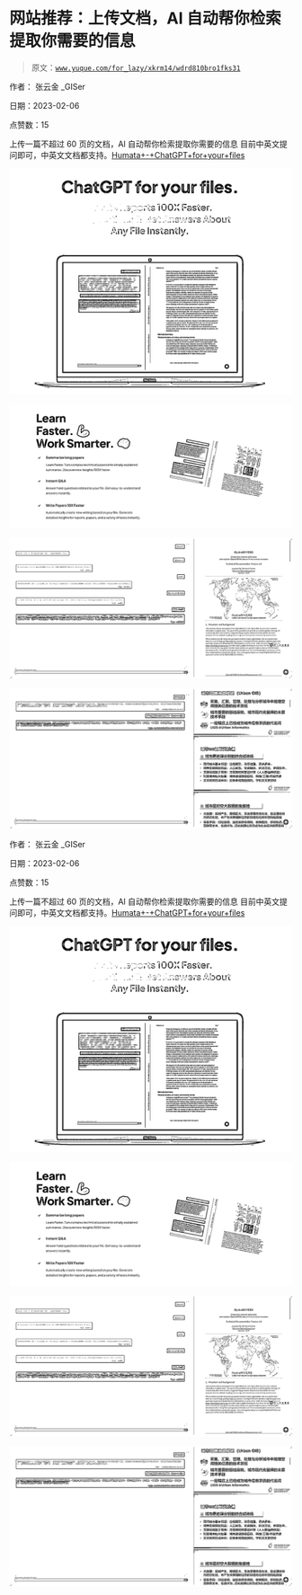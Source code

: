 # 网站推荐：上传文档，AI 自动帮你检索提取你需要的信息

> 原文：[`www.yuque.com/for_lazy/xkrm14/wdrd810bro1fks31`](https://www.yuque.com/for_lazy/xkrm14/wdrd810bro1fks31)

作者： 张云金 _GISer

日期：2023-02-06

点赞数：15

上传一篇不超过 60 页的文档，AI 自动帮你检索提取你需要的信息 目前中英文提问即可，中英文文档都支持。[Humata+-+ChatGPT+for+your+files](https://www.humata.ai/)

![](img/f9a2cb103fe4a1896f40269354fca181.png)  

![](img/d5d08379ae999cb3c2ede1ac679f3263.png)  

![](img/bb66b0805f6d97ee7aa3ad9715556425.png)  

![](img/7a2a49486ba5c77e09becb8c55011899.png)  

作者： 张云金 _GISer

日期：2023-02-06

点赞数：15

上传一篇不超过 60 页的文档，AI 自动帮你检索提取你需要的信息 目前中英文提问即可，中英文文档都支持。[Humata+-+ChatGPT+for+your+files](https://www.humata.ai/)

![](img/f9a2cb103fe4a1896f40269354fca181.png)  

![](img/d5d08379ae999cb3c2ede1ac679f3263.png)  

![](img/bb66b0805f6d97ee7aa3ad9715556425.png)  

![](img/7a2a49486ba5c77e09becb8c55011899.png)  

